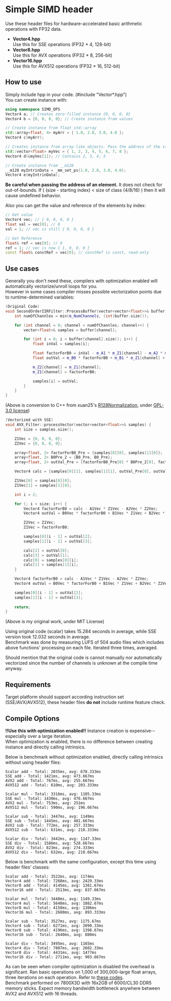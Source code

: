 # Simple SIMD header
Use these header files for hardware-accelerated basic arithmetic operations with FP32 data.

- **Vector4.hpp**  
Use this for SSE operations (FP32 * 4, 128-bit)
- **Vector8.hpp**  
Use this for AVX operations (FP32 * 8, 256-bit)
- **Vector16.hpp**  
Use this for AVX512 operations (FP32 * 16, 512-bit)

## How to use
Simply include hpp in your code. (#include "Vector*.hpp")  
You can create instance with:
```C++
using namespace SIMD_OPS
Vector4 a; // Creates zero-filled instance {0, 0, 0, 0}
Vector4 b = {0, 0, 0, 0}; // Create instance from values

// Create instance from float std::array
std::array<float, 4> myArr = { 1.0, 2.0, 3.0, 4.0 };
Vector4 c(myArr);

// Creates instance from array-like objects. Pass the address of the start element.
std::vector<float> myVec = { 1, 2, 3, 4, 5, 6, 7, 8 };
Vector4 d(&myVec[1]); // Contains 2, 3, 4, 5

// Create instance from __m128
__m128 myIntrinData = _mm_set_ps(1.0, 2.0, 3.0, 4.0);
Vector4 e(myIntrinData);
```
**Be careful when passing the address of an element.** It does not check for out-of-bounds. If ( (size - starting index) < size of class (4/8/16) ) then it will cause undefined behavior.

Also you can get the value and reference of the elements by index:
```C++
// Get value
Vector4 vec; // { 0, 0, 0, 0 }
float val = vec[0]; // 0
val = 1; // vec is still { 0, 0, 0, 0 }

// Get Reference
float& ref = vec[0]; // 0
ref = 1; // vec is now { 1, 0, 0, 0 }
const float& constRef = vec[0]; // constRef is const, read-only
```

## Use cases
Generally you don't need these, compilers with optimization enabled will automatically vectorize/unroll loops for you.  
However in some cases compiler misses possible vectorization points due to runtime-determined variables:
```C++
(Original Code)
void SecondOrderIIRFilter::ProcessBuffer(vector<vector<float>>& buffer) {
    int numOfChannles = min(m_NumChannels, (int)buffer.size());

    for (int channel = 0; channel < numOfChannles; channel++) {
        vector<float>& samples = buffer[channel];

        for (int i = 0; i < buffer[channel].size(); i++) {
            float inVal = samples[i];

            float factorForB0 = inVal - m_A1 * m_Z1[channel] - m_A2 * m_Z2[channel];
            float outVal = m_B0 * factorForB0 + m_B1 * m_Z1[channel] + m_B2 * m_Z2[channel];

            m_Z2[channel] = m_Z1[channel];
            m_Z1[channel] = factorForB0;

            samples[i] = outVal;
        }
    }
}
```
(Above is conversion to C++ from xuan25's [R128Normalization](https://github.com/xuan25/R128Normalization/blob/master/R128Normalization/R128Normalization/R128/Lufs/SecondOrderIIRFilter.cs), under [GPL-3.0 license](https://github.com/xuan25/R128Normalization/blob/master/LICENSE))

```C++
(Vectorized with SSE)
void AVX_Filter::processVector(vector<vector<float>>& samples) {
    int size = samples.size();

    Z1Vec = {0, 0, 0, 0};
    Z2Vec = {0, 0, 0, 0};

    array<float, 2> factorForB0_Pre = {samples[0][0], samples[1][0]};
    array<float, 2> B0Pre_2 = {B0_Pre, B0_Pre};
    array<float, 2> outVal_Pre = {factorForB0_Pre[0] * B0Pre_2[0], factorForB0_Pre[1] * B0Pre_2[1]};

    Vector4 calc = {samples[0][1], samples[1][1], outVal_Pre[0], outVal_Pre[1]};

    Z1Vec[0] = samples[0][0];
    Z1Vec[1] = samples[1][0];

    int i = 2;

    for (; i < size; i++) {
        Vector4 factorForB0 = calc - A1Vec * Z1Vec - A2Vec * Z2Vec;
        Vector4 outVal = B0Vec * factorForB0 + B1Vec * Z1Vec + B2Vec * Z2Vec;

        Z2Vec = Z1Vec;
        Z1Vec = factorForB0;

        samples[0][i - 1] = outVal[2];
        samples[1][i - 1] = outVal[3];

        calc[2] = outVal[0];
        calc[3] = outVal[1];
        calc[0] = samples[0][i];
        calc[1] = samples[1][i];
    }

    Vector4 factorForB0 = calc - A1Vec * Z1Vec - A2Vec * Z2Vec;
    Vector4 outVal = B0Vec * factorForB0 + B1Vec * Z1Vec + B2Vec * Z2Vec;

    samples[0][i - 1] = outVal[2];
    samples[1][i - 1] = outVal[3];
    
    return;
}
```
(Above is my original work, under MIT License)

Using original code (scalar) takes 15.284 seconds in average, while SSE version took 12.032 seconds in average.  
Benchmark was done by measuring LUFS of 504 audio files which includes above functions' processing on each file. Iterated three times, averaged.  

Should mention that the original code is cannot manually nor automatically vectorized since the number of channels is unknown at the compile time anyway.

## Requirements
Target platform should support according instruction set (SSE/AVX/AVX512), these header files **do not** include runtime feature check.

## Compile Options
**!!Use this with optimization enabled!!** Instance creation is expensive--especially over a large iteration.  
When optimization is enabled, there is no difference between creating instance and directly calling intrinsics.

Below is benchmark without optimization enabled, directly calling intrinsics without using header files:
```
Scalar add - Total: 2035ms, avg: 678.333ms
SSE add - Total: 1421ms, avg: 473.667ms
AVX2 add - Total: 767ms, avg: 255.667ms
AVX512 add - Total: 610ms, avg: 203.333ms

Scalar mul - Total: 3316ms, avg: 1105.33ms
SSE mul - Total: 1430ms, avg: 476.667ms
AVX2 mul - Total: 753ms, avg: 251ms
AVX512 mul - Total: 590ms, avg: 196.667ms

Scalar sub - Total: 3447ms, avg: 1149ms
SSE sub - Total: 1445ms, avg: 481.667ms
AVX2 sub - Total: 772ms, avg: 257.333ms
AVX512 sub - Total: 631ms, avg: 210.333ms

Scalar div - Total: 3442ms, avg: 1147.33ms
SSE div - Total: 1586ms, avg: 528.667ms
AVX2 div - Total: 823ms, avg: 274.333ms
AVX512 div - Total: 632ms, avg: 210.667ms
```
Below is benchmark with the same configuration, except this time using header files' classes:
```
Scalar add - Total: 3522ms, avg: 1174ms
Vector4 add - Total: 7288ms, avg: 2429.33ms
Vector8 add - Total: 4145ms, avg: 1381.67ms
Vector16 add - Total: 2513ms, avg: 837.667ms

Scalar mul - Total: 3448ms, avg: 1149.33ms
Vector4 mul - Total: 5648ms, avg: 1882.67ms
Vector8 mul - Total: 4158ms, avg: 1386ms
Vector16 mul - Total: 2680ms, avg: 893.333ms

Scalar sub - Total: 3527ms, avg: 1175.67ms
Vector4 sub - Total: 6271ms, avg: 2090.33ms
Vector8 sub - Total: 4196ms, avg: 1398.67ms
Vector16 sub - Total: 2640ms, avg: 880ms

Scalar div - Total: 3495ms, avg: 1165ms
Vector4 div - Total: 7807ms, avg: 2602.33ms
Vector8 div - Total: 4431ms, avg: 1477ms
Vector16 div - Total: 2711ms, avg: 903.667ms
```
As can be seen when compiler optimization is disabled the overhead is significant.
Ran basic operations on 1,000 of 300,000-large float arrays, three iterations on each operation. Refer to [these codes](https://github.com/chrimp/Simple-SIMD-Header/tree/main/examples).  
Benchmark performed on 7800X3D with 16x2GB of 6000/CL30 DDR5 memory sticks. Expect memory bandwidth bottleneck anywhere between AVX2 and AVX512 with 16 threads.
